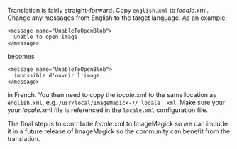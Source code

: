 Translation is fairly straight-forward.  Copy `english.xml` to _locale_.xml.  Change any messages from English to the target language.  As an example:

```
<message name="UnableToOpenBlob">
  unable to open image
</message>
```
becomes
```
<message name="UnableToOpenBlob">
  impossible d'ouvrir l'image
</message>
```
in French.  You then need to copy the _locale_.xml to the same location as `english.xml`, e.g. `/usr/local/ImageMagick-7/_locale_.xml`. Make sure your your _locale_.xml file is referenced in the `locale.xml` configuration file.

The final step is to contribute _locale_.xml to ImageMagick so we can include it in a future release of ImageMagick so the community can benefit from the translation.
